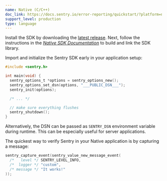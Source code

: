 ```yaml
---
name: Native (C/C++)
doc_link: https://docs.sentry.io/error-reporting/quickstart/?platform=native
support_level: production
type: language
---
```

Install the SDK by downloading the [latest
release](https://github.com/getsentry/sentry-native/releases). Next, follow the
instructions in the [_Native SDK Documentation_](/platforms/native/) to build and link the SDK
library.




Import and initialize the Sentry SDK early in your application setup:

```c
#include <sentry.h>

int main(void) {
  sentry_options_t *options = sentry_options_new();
  sentry_options_set_dsn(options, "___PUBLIC_DSN___");
  sentry_init(options);

  /* ... */

  // make sure everything flushes
  sentry_shutdown();
}
```

Alternatively, the DSN can be passed as `SENTRY_DSN` environment variable during
runtime. This can be especially useful for server applications.



The quickest way to verify Sentry in your Native application is by capturing a message:

```c
sentry_capture_event(sentry_value_new_message_event(
  /*   level */ SENTRY_LEVEL_INFO,
  /*  logger */ "custom",
  /* message */ "It works!"
));
```

